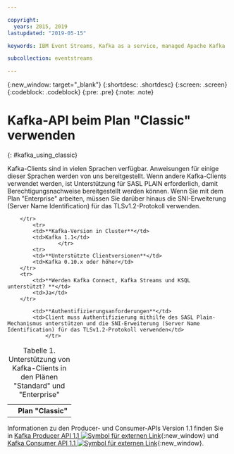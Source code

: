 ```yaml
---

copyright:
  years: 2015, 2019
lastupdated: "2019-05-15"

keywords: IBM Event Streams, Kafka as a service, managed Apache Kafka

subcollection: eventstreams

---
```


{:new_window: target="_blank"}
{:shortdesc: .shortdesc}
{:screen: .screen}
{:codeblock: .codeblock}
{:pre: .pre}
{:note: .note}

# Kafka-API beim Plan "Classic" verwenden
{: #kafka_using_classic}

Kafka-Clients sind in vielen Sprachen verfügbar. Anweisungen für einige dieser Sprachen werden von uns bereitgestellt. Wenn andere Kafka-Clients verwendet werden, ist Unterstützung für SASL PLAIN erforderlich, damit Berechtigungsnachweise bereitgestellt werden können. Wenn Sie mit dem Plan "Enterprise" arbeiten, müssen Sie darüber hinaus die SNI-Erweiterung (Server Name Identification) für das TLSv1.2-Protokoll verwenden.

<table>
    <caption>Tabelle 1. Unterstützung von Kafka-Clients in den Plänen "Standard" und "Enterprise"</caption>
      <tr>
	        <th></th>
		    <th>Plan "Classic"</th>
		    
        </tr>
	  		<tr>
			<td>**Kafka-Version in Cluster**</td>
			<td>Kafka 1.1</td>
					</tr>
	  		<tr>
			<td>**Unterstützte Clientversionen**</td>
			<td>Kafka 0.10.x oder höher</td>
		</tr>
		<tr>
			<td>**Werden Kafka Connect, Kafka Streams und KSQL unterstützt? **</td>
			<td>Ja</td>
		</tr>

			<td>**Authentifizierungsanforderungen**</td>
			<td>Client muss Authentifizierung mithilfe des SASL Plain-Mechanismus unterstützen und die SNI-Erweiterung (Server Name Identification) für das TLSv1.2-Protokoll verwenden</td>
				</tr>

</table>

Informationen zu den Producer- und Consumer-APIs Version 1.1 finden Sie in
[Kafka Producer API 1.1 ![Symbol für externen Link](../../icons/launch-glyph.svg "Symbol für externen Link")](http://kafka.apache.org/11/javadoc/index.html?org/apache/kafka/clients/producer/KafkaProducer.html){:new_window} und
[Kafka Consumer API 1.1 ![Symbol für externen Link](../../icons/launch-glyph.svg "Symbol für externen Link")](http://kafka.apache.org/11/javadoc/index.html?org/apache/kafka/clients/consumer/KafkaConsumer.html){:new_window}. 












